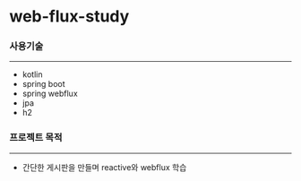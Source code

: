 # web-flux-study

### 사용기술

---

- kotlin
- spring boot
- spring webflux
- jpa
- h2

### 프로젝트 목적

---

- 간단한 게시판을 만들며 reactive와 webflux 학습
